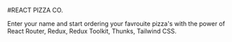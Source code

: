 #REACT PIZZA CO.

Enter your name and start ordering your favrouite pizza's with the power of React Router, Redux, Redux Toolkit, Thunks, Tailwind CSS.
